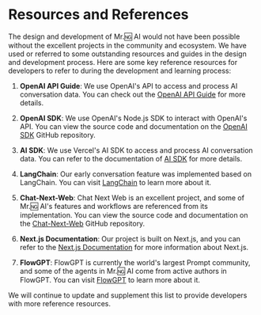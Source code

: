 # Resources and References

The design and development of Mr.🆖 AI would not have been possible without the excellent projects in the community and ecosystem. We have used or referred to some outstanding resources and guides in the design and development process. Here are some key reference resources for developers to refer to during the development and learning process:

1. **OpenAI API Guide**: We use OpenAI's API to access and process AI conversation data. You can check out the [OpenAI API Guide](https://platform.openai.com/docs/api-reference/introduction) for more details.

2. **OpenAI SDK**: We use OpenAI's Node.js SDK to interact with OpenAI's API. You can view the source code and documentation on the [OpenAI SDK](https://github.com/openai/openai-node) GitHub repository.

3. **AI SDK**: We use Vercel's AI SDK to access and process AI conversation data. You can refer to the documentation of [AI SDK](https://sdk.vercel.ai/docs) for more details.

4. **LangChain**: Our early conversation feature was implemented based on LangChain. You can visit [LangChain](https://langchain.com) to learn more about it.

5. **Chat-Next-Web**: Chat Next Web is an excellent project, and some of Mr.🆖 AI's features and workflows are referenced from its implementation. You can view the source code and documentation on the [Chat-Next-Web](https://github.com/Yidadaa/ChatGPT-Next-Web) GitHub repository.

6. **Next.js Documentation**: Our project is built on Next.js, and you can refer to the [Next.js Documentation](https://nextjs.org/docs) for more information about Next.js.

7. **FlowGPT**: FlowGPT is currently the world's largest Prompt community, and some of the agents in Mr.🆖 AI come from active authors in FlowGPT. You can visit [FlowGPT](https://flowgpt.com/) to learn more about it.

We will continue to update and supplement this list to provide developers with more reference resources.
